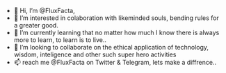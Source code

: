 - 👋 Hi, I’m @FluxFacta, 
- 👀 I’m interested in colaboration with likeminded souls, bending rules for a greater good.
- 🌱 I’m currently learning that no matter how much I know there is always more to learn, to learn is to live..
- 💞️ I’m looking to collaborate on the ethical application of technology, wisdom, inteligence and other such super hero activities 
- 📫 reach me @FluxFacta on Twitter & Telegram, lets make a diffrence..

<!---
FluxFacta/FluxFacta is a ✨ special ✨ repository because its `README.md` (this file) appears on your GitHub profile.
You can click the Preview link to take a look at your changes.
--->

